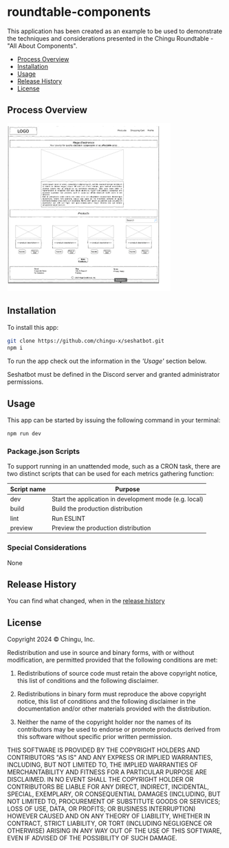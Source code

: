 # roundtable-components

This application has been created as an example to be used to demonstrate
the techniques and considerations presented in the Chingu Roundtable - "All
About Components".

- [Process Overview](#process-overview)
- [Installation](#installation)
- [Usage](#usage)
- [Release History](#release-history)
- [License](#license)

## Process Overview

![Application Wireframe](./assets/app_wireframe.png "Application Wireframe")

## Installation

To install this app:

```bash
git clone https://github.com/chingu-x/seshatbot.git
npm i
```

To run the app check out the information in the _'Usage'_ section below.

Seshatbot must be defined in the Discord server and granted administrator
permissions.

## Usage

This app can be started by issuing the following command in your terminal:

```bash
npm run dev

```

### Package.json Scripts

To support running in an unattended mode, such as a CRON task, there are two
distinct scripts that can be used for each metrics gathering function:

| Script name  | Purpose |
|--------------|---------|
| dev  | Start the application in development mode (e.g. local) |
| build | Build the production distribution |
| lint  | Run ESLINT |
| preview | Preview the production distribution |

### Special Considerations

None

## Release History

You can find what changed, when in the [release history](./docs/RELEASE_HISTORY.md)

## License

Copyright 2024 &copy; Chingu, Inc.

Redistribution and use in source and binary forms, with or without modification, are permitted provided that the following conditions are met:

1. Redistributions of source code must retain the above copyright notice, this list of conditions and the following disclaimer.

2. Redistributions in binary form must reproduce the above copyright notice, this list of conditions and the following disclaimer in the documentation and/or other materials provided with the distribution.

3. Neither the name of the copyright holder nor the names of its contributors may be used to endorse or promote products derived from this software without specific prior written permission.

THIS SOFTWARE IS PROVIDED BY THE COPYRIGHT HOLDERS AND CONTRIBUTORS "AS IS" AND ANY EXPRESS OR IMPLIED WARRANTIES, INCLUDING, BUT NOT LIMITED TO, THE IMPLIED WARRANTIES OF MERCHANTABILITY AND FITNESS FOR A PARTICULAR PURPOSE ARE DISCLAIMED. IN NO EVENT SHALL THE COPYRIGHT HOLDER OR CONTRIBUTORS BE LIABLE FOR ANY DIRECT, INDIRECT, INCIDENTAL, SPECIAL, EXEMPLARY, OR CONSEQUENTIAL DAMAGES (INCLUDING, BUT NOT LIMITED TO, PROCUREMENT OF SUBSTITUTE GOODS OR SERVICES; LOSS OF USE, DATA, OR PROFITS; OR BUSINESS INTERRUPTION) HOWEVER CAUSED AND ON ANY THEORY OF LIABILITY, WHETHER IN CONTRACT, STRICT LIABILITY, OR TORT (INCLUDING NEGLIGENCE OR OTHERWISE) ARISING IN ANY WAY OUT OF THE USE OF THIS SOFTWARE, EVEN IF ADVISED OF THE POSSIBILITY OF SUCH DAMAGE.
